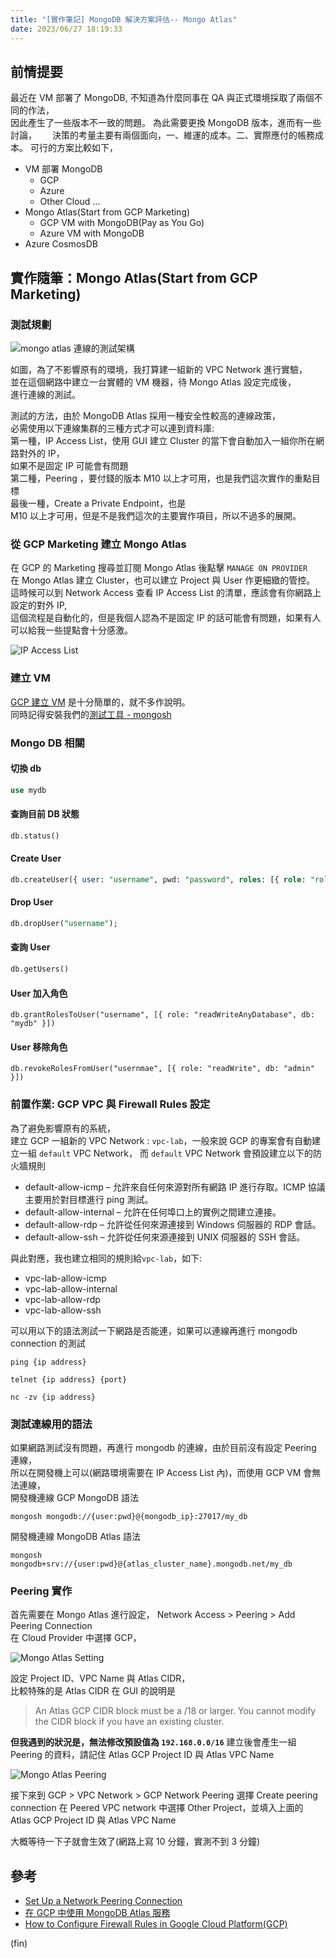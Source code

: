 ```yaml
---
title: "[實作筆記] MongoDB 解決方案評估-- Mongo Atlas"
date: 2023/06/27 18:19:33
---
```


## 前情提要

最近在 VM 部署了 MongoDB, 不知道為什麼同事在 QA 與正式環境採取了兩個不同的作法，  
因此產生了一些版本不一致的問題。
為此需要更換 MongoDB 版本，進而有一些討論，　　
決策的考量主要有兩個面向，一、維運的成本。二、實際應付的帳務成本。
可行的方案比較如下，

- VM 部署 MongoDB
  - GCP
  - Azure
  - Other Cloud ...
- Mongo Atlas(Start from GCP Marketing)
  - GCP VM with MongoDB(Pay as You Go)
  - Azure VM with MongoDB
- Azure CosmosDB

## 實作隨筆：Mongo Atlas(Start from GCP Marketing)

### 測試規劃

![mongo atlas 連線的測試架構](../../images/2023/mongo_atlas_test_infra.png)

如圖，為了不影響原有的環境，我打算建一組新的 VPC Network 進行實驗，  
並在這個網路中建立一台實體的 VM 機器，待 Mongo Atlas 設定完成後，  
進行連線的測試。

測試的方法，由於 MongoDB Atlas 採用一種安全性較高的連線政策，  
必需使用以下連線集群的三種方式才可以連到資料庫:  
第一種，IP Access List，使用 GUI 建立 Cluster 的當下會自動加入一組你所在網路對外的 IP，  
如果不是固定 IP 可能會有問題  
第二種，Peering ，要付錢的版本 M10 以上才可用，也是我們這次實作的重點目標  
最後一種，Create a Private Endpoint，也是  
M10 以上才可用，但是不是我們這次的主要實作項目，所以不過多的展開。

### 從 GCP Marketing 建立 Mongo Atlas

在 GCP 的 Marketing 搜尋並訂閱 Mongo Atlas 後點擊 `MANAGE ON PROVIDER`  
在 Mongo Atlas 建立 Cluster，也可以建立 Project 與 User 作更細緻的管控。  
這時候可以到 Network Access 查看 IP Access List 的清單，應該會有你網路上設定的對外 IP,  
這個流程是自動化的，但是我個人認為不是固定 IP 的話可能會有問題，如果有人可以給我一些提點會十分感激。

![IP Access List](../../images/2023/mongo_atlas_ip_access_list.png)

### 建立 VM

[GCP 建立 VM](https://cloud.google.com/compute/docs/instances/create-start-instance) 是十分簡單的，就不多作說明。  
同時記得安裝我們的[測試工具 - mongosh](https://www.mongodb.com/docs/mongodb-shell/install/)

### Mongo DB 相關

#### 切換 db

```sql
use mydb
```

#### 查詢目前 DB 狀態

```sql
db.status()
```

#### Create User

```sql
db.createUser({ user: "username", pwd: "password", roles: [{ role: "roleName", db: "databaseName" }] });
```

#### Drop User

```sql
db.dropUser("username");
```

#### 查詢 User

```sql
db.getUsers()
```

#### User 加入角色

```shell
db.grantRolesToUser("username", [{ role: "readWriteAnyDatabase", db: "mydb" }])
```

#### User 移除角色

```shell
db.revokeRolesFromUser("usernmae", [{ role: "readWrite", db: "admin" }])
```

### 前置作業: GCP VPC 與 Firewall Rules 設定

為了避免影響原有的系統，  
建立 GCP 一組新的 VPC Network : `vpc-lab`，一般來說 GCP 的專案會有自動建立一組 `default` VPC Network，
而 `default` VPC Network 會預設建立以下的防火牆規則

- default-allow-icmp – 允許來自任何來源對所有網路 IP 進行存取。ICMP 協議主要用於對目標進行 ping 測試。
- default-allow-internal – 允許在任何埠口上的實例之間建立連接。
- default-allow-rdp – 允許從任何來源連接到 Windows 伺服器的 RDP 會話。
- default-allow-ssh – 允許從任何來源連接到 UNIX 伺服器的 SSH 會話。

與此對應，我也建立相同的規則給`vpc-lab`，如下:

- vpc-lab-allow-icmp
- vpc-lab-allow-internal
- vpc-lab-allow-rdp
- vpc-lab-allow-ssh

可以用以下的語法測試一下網路是否能連，如果可以連線再進行 mongodb connection 的測試

```shell
ping {ip address}
```

```shell
telnet {ip address} {port}
```

```shell
nc -zv {ip address}
```

### 測試連線用的語法

如果網路測試沒有問題，再進行 mongodb 的連線，由於目前沒有設定 Peering 連線，  
所以在開發機上可以(網路環境需要在 IP Access List 內)，而使用 GCP VM 會無法連線，  
開發機連線 GCP MongoDB 語法

```shell
mongosh mongodb://{user:pwd}@{mongodb_ip}:27017/my_db
```

開發機連線 MongoDB Atlas 語法

```shell
mongosh mongodb+srv://{user:pwd}@{atlas_cluster_name}.mongodb.net/my_db
```

### Peering 實作

首先需要在 Mongo Atlas 進行設定，
Network Access > Peering > Add Peering Connection  
在 Cloud Provider 中選擇 GCP，

![Mongo Atlas Setting](../../images/2023/mongo_atlas_settings.png)

設定 Project ID、VPC Name 與 Atlas CIDR，  
比較特殊的是 Atlas CIDR 在 GUI 的說明是

> An Atlas GCP CIDR block must be a /18 or larger.
> You cannot modify the CIDR block if you have an existing cluster.

**但我遇到的狀況是，無法修改預設值為 `192.168.0.0/16`**
建立後會產生一組 Peering 的資料，請記住 Atlas GCP Project ID 與 Atlas VPC Name

![Mongo Atlas Peering](../../images/2023/mongo_atlas_peering.png)

接下來到 GCP > VPC Network > GCP Network Peering 選擇 Create peering connection
在 Peered VPC network 中選擇 Other Project，並填入上面的 Atlas GCP Project ID 與 Atlas VPC Name

大概等待一下子就會生效了(網路上寫 10 分鐘，實測不到 3 分鐘)

## 參考

- [Set Up a Network Peering Connection](https://www.mongodb.com/docs/atlas/security-vpc-peering/)
- [在 GCP 中使用 MongoDB Atlas 服務](https://blog.cloud-ace.tw/database/gcp-mongodb-atlas/)
- [How to Configure Firewall Rules in Google Cloud Platform(GCP)](https://geekflare.com/gcp-firewall-configuration/)

(fin)
